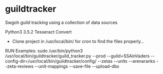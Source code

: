 # guildtracker
Swgoh guild tracking using a collection of data sources

Python3 3.5.2
Tesseract
Convert

- Clone project in /usr/local/bin/ for cron to find the files properly...



RUN
Examples:
sudo /usr/bin/python3 /usr/local/bin/guildtracker/guild_tracker.py --prod --guild=SSAinVaders --config-dir=/usr/local/bin/guildtracker/config/ --zetas --units --arenaranks --zeta-reviews  --unit-mappings --save-file --upload-dbx
